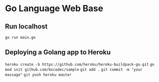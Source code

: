 # Go Language Web Base

## Run localhost
`go run main.go`

## Deploying a Golang app to Heroku
`heroku create -b https://github.com/heroku/heroku-buildpack-go.git`
`go mod init github.com/bxcodec/sample`
`git add .`
`git commit -m "your massage"`
`git push heroku master`